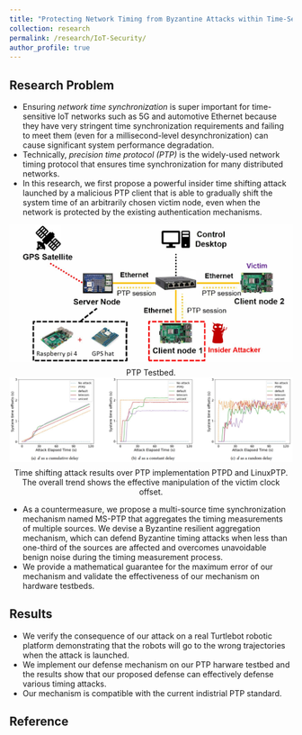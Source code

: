 ```yaml
---
title: "Protecting Network Timing from Byzantine Attacks within Time-Sensitive IoT Networks"
collection: research
permalink: /research/IoT-Security/
author_profile: true
---
```


## Research Problem
- Ensuring *network time synchronization* is super important for time-sensitive IoT networks such as 5G and automotive Ethernet because they have very stringent time synchronization requirements and failing to meet them (even for a millisecond-level desynchronization) can cause significant system performance degradation. 
- Technically, *precision time protocol (PTP)* is the widely-used network timing protocol that ensures time synchronization for many distributed networks.
- In this research, we first propose a powerful insider time shifting attack launched by a malicious PTP client that is able to gradually shift the system time of an arbitrarily chosen victim node, even when the network is protected by the existing authentication mechanisms.

<figure style="display: flex; flex-direction: column; align-items: center; text-align: center; margin: auto;">
  <img src="https://raw.githubusercontent.com/shishishi123/shishishi123.github.io/refs/heads/master/files/figures/PTP-Testbed.png" 
       alt="Testbed" 
       style="width:550px; height:auto; display: block; margin: auto;" />
  <figcaption style="caption-side: bottom; text-align: center; margin-top: 10px;">
    PTP Testbed.
  </figcaption>
</figure>

<figure style="display: flex; flex-direction: column; align-items: center; text-align: center; margin: auto;">
  <img src="https://raw.githubusercontent.com/shishishi123/shishishi123.github.io/refs/heads/master/files/figures/Attack-Results.png" 
       alt="Attack Results" 
       style="width:1550px; height:auto; display: block; margin: auto;" />
  <figcaption style="caption-side: bottom; text-align: center; margin-top: 10px;">
    Time shifting attack results over PTP implementation PTPD and LinuxPTP. The overall trend shows the effective manipulation of the victim clock offset.
  </figcaption>
</figure>

- As a countermeasure, we propose a multi-source time synchronization mechanism named MS-PTP that aggregates the timing measurements of multiple sources. We devise a Byzantine resilient aggregation mechanism, which can defend Byzantine timing attacks when less than one-third of the sources are affected and overcomes unavoidable benign noise during the timing measurement process.
- We provide a mathematical guarantee for the maximum error of our mechanism and validate the effectiveness of our mechanism on hardware testbeds.

## Results
- We verify the consequence of our attack on a real Turtlebot robotic platform demonstrating that the robots will go to the wrong trajectories when the attack is launched.
- We implement our defense mechanism on our PTP harware testbed and the results show that our proposed defense can effectively defense various timing attacks.
- Our mechanism is compatible with the current indistrial PTP standard.

## Reference

